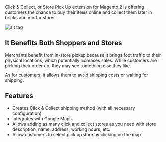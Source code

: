 Click & Collect, or Store Pick Up extension for Magento 2 is offering customers the chance to buy their items online and collect them later in bricks and mortar stores. 

![alt tag](http://imgur.com/a/aFePA "Click & Collect")

## It Benefits Both Shoppers and Stores

Merchants benefit from in-store pickup because it brings foot traffic to their physical locations, which potentially increases sales. While customers are picking their order up, they may see something else they like.

As for customers, it allows them to avoid shipping costs or waiting for shipping.

## Features

* Creates Click & Collect shipping method (with all necessary configuration)
* Integrates with Google Maps.
* Allows adding as many click and collect stores as you need with store description, name, address, working hours, etc.
* Allow customers to select pick up store by clicking on the map